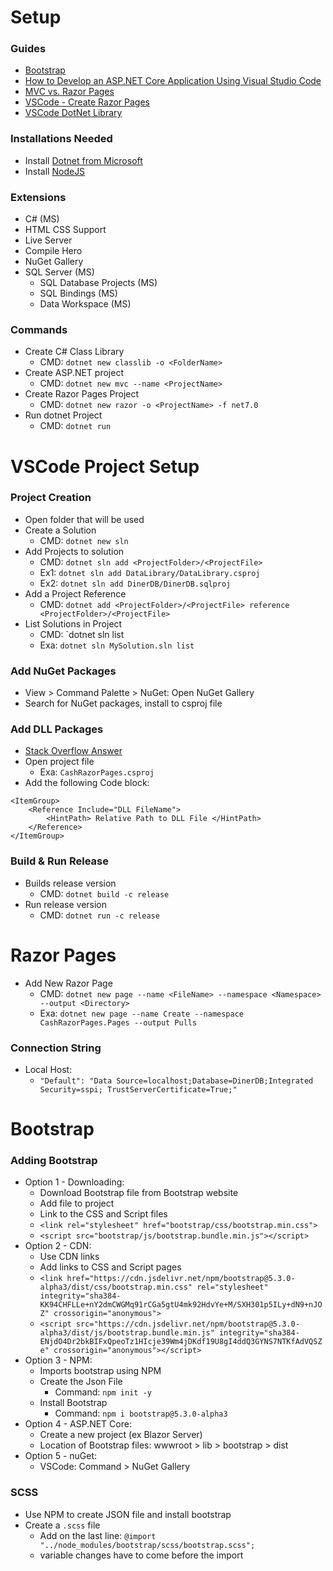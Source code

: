 
# Setup

### Guides

- [Bootstrap](https://getbootstrap.com/)
- [How to Develop an ASP.NET Core Application Using Visual Studio Code](https://www.syncfusion.com/blogs/post/how-to-develop-an-asp-net-core-application-using-visual-studio-code.aspx)
- [MVC vs. Razor Pages](https://learn.microsoft.com/en-us/dotnet/architecture/porting-existing-aspnet-apps/comparing-razor-pages-aspnet-mvc)
- [VSCode - Create Razor Pages](https://github.com/dotnet-presentations/aspnetcore-for-beginners/blob/main/Tutorial/1-Create%20a%20Razor%20Page/Create-a-Razorpage.md)
- [VSCode DotNet Library](https://learn.microsoft.com/en-us/dotnet/core/tutorials/library-with-visual-studio-code?pivots=dotnet-7-0)

### Installations Needed

- Install [Dotnet from  Microsoft](https://dotnet.microsoft.com/en-us/download/dotnet)
- Install [NodeJS](https://nodejs.org/en)

### Extensions

- C# (MS)
- HTML CSS Support
- Live Server
- Compile Hero
- NuGet Gallery
- SQL Server (MS)
    - SQL Database Projects (MS)
    - SQL Bindings (MS)
    - Data Workspace (MS)

### Commands

- Create C# Class Library
    - CMD: `dotnet new classlib -o <FolderName>`
- Create ASP.NET project
    - CMD: `dotnet new mvc --name <ProjectName>`
- Create Razor Pages Project
    - CMD: `dotnet new razor -o <ProjectName> -f net7.0`
- Run dotnet Project
    - CMD: `dotnet run`

# VSCode Project Setup

### Project Creation

- Open folder that will be used
- Create a Solution
    - CMD: `dotnet new sln`
- Add Projects to solution
    - CMD: `dotnet sln add <ProjectFolder>/<ProjectFile>`
    - Ex1: `dotnet sln add DataLibrary/DataLibrary.csproj`
    - Ex2: `dotnet sln add DinerDB/DinerDB.sqlproj`
- Add a Project Reference
    - CMD: `dotnet add <ProjectFolder>/<ProjectFile> reference <ProjectFolder>/<ProjectFile>`
- List Solutions in Project
    - CMD: `dotnet sln <SolutionFileName> list
    - Exa: `dotnet sln MySolution.sln list`

### Add NuGet Packages

- View > Command Palette > NuGet: Open NuGet Gallery
- Search for NuGet packages, install to csproj file

### Add DLL Packages

- [Stack Overflow Answer](https://stackoverflow.com/questions/41381064/vscode-c-sharp-add-reference-to-custom-assembly)
- Open project file
    - Exa: `CashRazorPages.csproj`
- Add the following Code block:
```
<ItemGroup>
    <Reference Include="DLL FileName">
        <HintPath> Relative Path to DLL File </HintPath>
    </Reference>
</ItemGroup>
```

### Build & Run Release

- Builds release version
    - CMD: `dotnet build -c release`
- Run release version
    - CMD: `dotnet run -c release`

# Razor Pages

- Add New Razor Page
    - CMD: `dotnet new page --name <FileName> --namespace <Namespace> --output <Directory>`
    - Exa: `dotnet new page --name Create --namespace CashRazorPages.Pages --output Pulls`

### Connection String 

- Local Host:
    - `"Default": "Data Source=localhost;Database=DinerDB;Integrated Security=sspi; TrustServerCertificate=True;"`

# Bootstrap

### Adding Bootstrap

- Option 1 - Downloading:
    - Download Bootstrap file from Bootstrap website
    - Add file to project
    - Link to the CSS and Script files
    - `<link rel="stylesheet" href="bootstrap/css/bootstrap.min.css">`
    - `<script src="bootstrap/js/bootstrap.bundle.min.js"></script>`
- Option 2 - CDN:
    - Use CDN links
    - Add links to CSS and Script pages
    - `<link href="https://cdn.jsdelivr.net/npm/bootstrap@5.3.0-alpha3/dist/css/bootstrap.min.css" rel="stylesheet" integrity="sha384-KK94CHFLLe+nY2dmCWGMq91rCGa5gtU4mk92HdvYe+M/SXH301p5ILy+dN9+nJOZ" crossorigin="anonymous">`
    - `<script src="https://cdn.jsdelivr.net/npm/bootstrap@5.3.0-alpha3/dist/js/bootstrap.bundle.min.js" integrity="sha384-ENjdO4Dr2bkBIFxQpeoTz1HIcje39Wm4jDKdf19U8gI4ddQ3GYNS7NTKfAdVQSZe" crossorigin="anonymous"></script>`
- Option 3 - NPM:
    - Imports bootstrap using NPM
    - Create the Json File
        - Command: `npm init -y`
    - Install Bootstrap
        - Command: `npm i bootstrap@5.3.0-alpha3`
- Option 4 - ASP.NET Core:
    - Create a new project (ex Blazor Server)
    - Location of Bootstrap files: wwwroot > lib > bootstrap > dist
- Option 5 - nuGet:
    - VSCode: Command > NuGet Gallery

### SCSS

- Use NPM to create JSON file and install bootstrap
- Create a `.scss` file
    - Add on the last line: `@import "../node_modules/bootstrap/scss/bootstrap.scss";` 
    - variable changes have to come before the import



